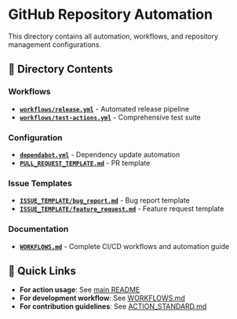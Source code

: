 # GitHub Repository Automation

This directory contains all automation, workflows, and repository management configurations.

## 📁 Directory Contents

### Workflows
- **[`workflows/release.yml`](workflows/release.yml)** - Automated release pipeline
- **[`workflows/test-actions.yml`](workflows/test-actions.yml)** - Comprehensive test suite

### Configuration
- **[`dependabot.yml`](dependabot.yml)** - Dependency update automation
- **[`PULL_REQUEST_TEMPLATE.md`](PULL_REQUEST_TEMPLATE.md)** - PR template

### Issue Templates
- **[`ISSUE_TEMPLATE/bug_report.md`](ISSUE_TEMPLATE/bug_report.md)** - Bug report template
- **[`ISSUE_TEMPLATE/feature_request.md`](ISSUE_TEMPLATE/feature_request.md)** - Feature request template

### Documentation
- **[`WORKFLOWS.md`](WORKFLOWS.md)** - Complete CI/CD workflows and automation guide

## 🚀 Quick Links

- **For action usage**: See [main README](../README.md)
- **For development workflow**: See [WORKFLOWS.md](WORKFLOWS.md)
- **For contribution guidelines**: See [ACTION_STANDARD.md](../ACTION_STANDARD.md) 